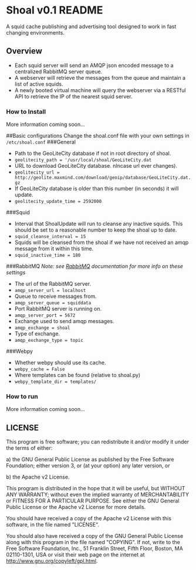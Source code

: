 # Shoal v0.1 README
A squid cache publishing and advertising tool designed to work in fast changing environments.

## Overview

   * Each squid server will send an AMQP json encoded message to a centralized RabbitMQ server queue.
   * A webserver will retrieve the messages from the queue and maintain a list of active squids.
   * A newly booted virtual machine will query the webserver via a RESTful API to retrieve the IP of the nearest squid server.

### How to Install
    
More information coming soon...

##Basic configurations
Change the shoal.conf file with your own settings in `/etc/shoal.conf`
###General
- Path to the GeoLiteCity database if not in root directory of shoal.
 - `geolitecity_path = '/usr/local/shoal/GeoLiteCity.dat`
- URL to download GeoLiteCity database. nIncase url ever changes).
 - `geolitecity_url = http://geolite.maxmind.com/download/geoip/database/GeoLiteCity.dat.gz`
- If GeoLiteCity database is older than this number (in seconds) it will update.
 - `geolitecity_update_time = 2592000`

###Squid
- Interval that ShoalUpdate will run to cleanse any inactive squids. This should be set to a reasonable number to keep the shoal up to date.
 - `squid_cleanse_interval = 15`
- Squids will be cleansed from the shoal if we have not received an amqp message from it within this time.
 - `squid_inactive_time = 180`

###RabbitMQ
*Note: see [RabbitMQ](http://www.rabbitmq.com) documentation for more info on these settings*

- The url of the RabbitMQ server.
 - `amqp_server_url = localhost`
- Queue to receive messages from.
 - `amqp_server_queue = squiddata`
- Port RabbitMQ server is running on. 
 - `amqp_server_port = 5672`
- Exchange used to send amqp messages.
 - `amqp_exchange = shoal`
- Type of exchange. 
 - `amqp_exchange_type = topic`

###Webpy
- Whether webpy should use its cache.
 - `webpy_cache = False`
- Where templates can be found (relative to shoal.py)
 - `webpy_template_dir = templates/`

### How to run

More information coming soon...

## LICENSE
This program is free software; you can redistribute it and/or modify it under the terms of either:

a) the GNU General Public License as published by the Free Software Foundation; either version 3, or (at your option) any later version, or

b) the Apache v2 License.

This program is distributed in the hope that it will be useful, but WITHOUT ANY WARRANTY; without even the implied warranty of MERCHANTABILITY or FITNESS FOR A PARTICULAR PURPOSE. See either the GNU General Public License or the Apache v2 License for more details.

You should have received a copy of the Apache v2 License with this software, in the file named "LICENSE".

You should also have received a copy of the GNU General Public License along with this program in the file named "COPYING". If not, write to the Free Software Foundation, Inc., 51 Franklin Street, Fifth Floor, Boston, MA 02110-1301, USA or visit their web page on the internet at http://www.gnu.org/copyleft/gpl.html.

